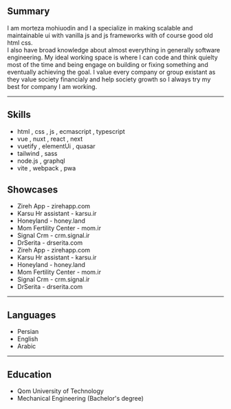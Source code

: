 ## Summary

I am morteza mohiuodin and I a specialize in making scalable and maintainable ui with vanilla js and js frameworks with of course good old html css.  
I also have broad knowledge about almost everything in generally software engineering. My ideal working space is where I can code and think quielty most of the time and being engage on building or fixing something and eventually achieving the goal.
I value every company or group existant as they value society financialy and help society growth so I always try my best for company I am working.

---

## Skills

- html , css , js , ecmascript , typescript
- vue , nuxt , react , next
- vuetify , elementUi , quasar
- tailwind , sass 
- node.js , graphql
- vite , webpack , pwa

<!--pagebreak-->
## Showcases

- Zireh App  - zirehapp.com 
- Karsu Hr assistant - karsu.ir
- Honeyland - honey.land
- Mom Fertility Center - mom.ir
- Signal Crm - crm.signal.ir
- DrSerita - drserita.com
- Zireh App  - zirehapp.com 
- Karsu Hr assistant - karsu.ir
- Honeyland - honey.land
- Mom Fertility Center - mom.ir
- Signal Crm - crm.signal.ir
- DrSerita - drserita.com
---


## Languages
- Persian
- English  
- Arabic

---

## Education
- Qom University of Technology
- Mechanical Engineering (Bachelor's degree)  


